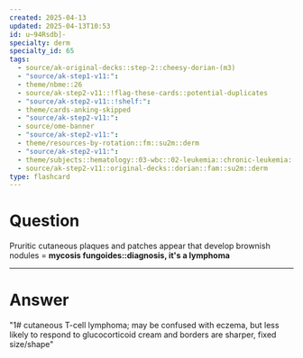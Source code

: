 ```yaml
---
created: 2025-04-13
updated: 2025-04-13T10:53
id: u~94Rsdb]-
specialty: derm
specialty_id: 65
tags:
  - source/ak-original-decks::step-2::cheesy-dorian-(m3)
  - "source/ak-step1-v11:": 
  - theme/nbme::26
  - source/ak-step2-v11::!flag-these-cards::potential-duplicates
  - "source/ak-step2-v11::!shelf:": 
  - theme/cards-anking-skipped
  - "source/ak-step2-v11:": 
  - source/ome-banner
  - "source/ak-step2-v11:": 
  - theme/resources-by-rotation::fm::su2m::derm
  - "source/ak-step2-v11:": 
  - theme/subjects::hematology::03-wbc::02-leukemia::chronic-leukemia::mycosis-fungoides
  - source/ak-step2-v11::original-decks::dorian::fam::su2m::derm
type: flashcard
---
```


# Question
Pruritic cutaneous plaques and patches appear that develop brownish nodules = **mycosis fungoides::diagnosis, it's a lymphoma**

---

# Answer
"1# cutaneous T-cell lymphoma; may be confused with eczema, but less likely to respond to glucocorticoid cream and borders are sharper, fixed size/shape"